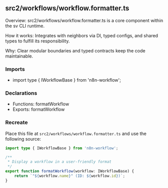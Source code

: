 ## src2/workflows/workflow.formatter.ts

Overview: src2/workflows/workflow.formatter.ts is a core component within the sv CLI runtime.

How it works: Integrates with neighbors via DI, typed configs, and shared types to fulfill its responsibility.

Why: Clear modular boundaries and typed contracts keep the code maintainable.

### Imports

- import type { IWorkflowBase } from 'n8n-workflow';

### Declarations

- Functions: formatWorkflow
- Exports: formatWorkflow

### Recreate

Place this file at `src2/workflows/workflow.formatter.ts` and use the following source:

```ts
import type { IWorkflowBase } from 'n8n-workflow';

/**
 * Display a workflow in a user-friendly format
 */
export function formatWorkflow(workflow: IWorkflowBase) {
	return `"${workflow.name}" (ID: ${workflow.id})`;
}

```
